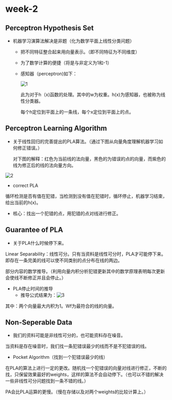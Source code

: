 # week-2

## Perceptron Hypothesis Set

- 机器学习演算法解决是非题（化为数学平面上线性分类问题）

  - 把不同特征整合起来用向量表示。（即不同特征为不同维度）

  - 为了数学计算的便捷（将是与非定义为1和-1）

  - 感知器（perceptron)如下：

    ![1](https://github.com/doordiey/Machine-Learning-Foundations/week-2/image/1.png)

    此为对于h（x)函数的处理。其中的w为权重。h(x)为感知器，也被称为线性分类器。

    每个h定位到平面上的一条线，每个x定位到平面上的点。

## Perceptron Learning Algorithm

- 关于线性回归的完善提出的PLA算法。（通过下图从向量角度理解机器学习如何修正错误。）

  对下图的解释：红色为当前线的法向量，黑色的为错误的点的向量，而紫色的线为修正后的线的法向量方向。

![2](https://github.com/doordiey/Machine-Learning-Foundations/week-2/image/2.png)

- correct PLA

循环检测是否有值在犯错，当检测到没有值在犯错时，循环停止，机器学习结束，给出当前的h(x)。

- 核心：找出一个犯错的点，用犯错的点对线进行修正。

## Guarantee of PLA

- 关于PLA什么时候停下来。

Linear Separability：线性可分。只有当资料是线性可分时，PLA才可能停下来。即存在一条完美的线可以使不同类别的点分布在线的两边。

部分内容的数学推导。（利用向量内积分析犯错更新其中的数学原理表明每次更新会使线不断修正并且会停止。）

- PLA停止时间的推导
  - 推导公式结果为：![3](https://github.com/doordiey/Machine-Learning-Foundations/week-2/image/3.png)

其中：两个向量最大内积为1。Wf为最符合的线的向量。

## Non-Seperable Data

- 我们的资料可能是非线性可分的，也可能资料存在噪音。

当资料是存在噪音时，我们找一条犯错误最少的线而不是不犯错误的线。

- Pocket Algorithm（找到一个犯错误最少的线）

在PLA的算法上进行一定的更改。随机找一个犯错误的向量对线进行修正，不断的找，只保留效果最好的weights，这样的算法不会自动停下。（也可以不错的解决一些非线性可分问题找到一条不错的线。）

PA会比PLA运算的更慢。（慢在存储以及对两个weights的比较计算上。）





